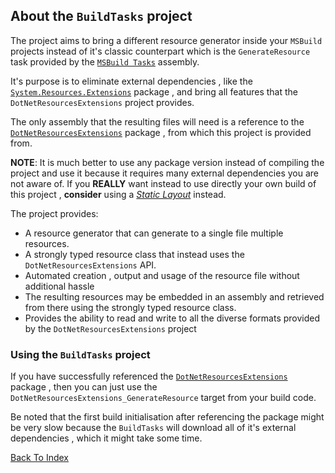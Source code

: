 ## About the `BuildTasks` project

The project aims to bring a different resource generator inside your `MSBuild` projects instead of it's classic 
counterpart which is the `GenerateResource` task provided by the [`MSBuild Tasks`](https://www.nuget.org/packages/Microsoft.Build.Tasks.Core) assembly.

It's purpose is to eliminate external dependencies  , like the 
[`System.Resources.Extensions`](https://nuget.org/packages/System.Resources.Extensions) package , and bring all features that the `DotNetResourcesExtensions` project provides.

The only assembly that the resulting files will need is a reference to the 
[`DotNetResourcesExtensions`](https://nuget.org/packages/DotNetResourcesExtensions) package , from which this project is provided from.

**NOTE**: It is much better to use any package version instead of compiling the project and
use it because it requires many external dependencies you are not aware of. If you **REALLY** want 
instead to use directly your own build of this project , **consider** using a [*Static Layout*](https://github.com/mdcdi1315/dotnetresourcesextensions/blob/master/Docs/Building.md) instead.

The project provides: 
- A resource generator that can generate to a single file multiple resources.
- A strongly typed resource class that instead uses the `DotNetResourcesExtensions` API.
- Automated creation , output and usage of the resource file without additional hassle
- The resulting resources may be embedded in an assembly and retrieved from there using the 
strongly typed resource class.
- Provides the ability to read and write to all the diverse formats provided by the `DotNetResourcesExtensions` project

### Using the `BuildTasks` project

If you have successfully referenced the [`DotNetResourcesExtensions`](https://nuget.org/packages/DotNetResourcesExtensions) package , 
then you can just use the `DotNetResourcesExtensions_GenerateResource` target from your build code.

Be noted that the first build initialisation after referencing the package might be very slow because the `BuildTasks` will download all of it's external dependencies , which it might take some time.


[Back To Index](https://github.com/mdcdi1315/dotnetresourcesextensions/blob/master/Docs/Main.md)


